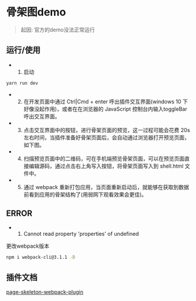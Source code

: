 # 骨架图demo
> 起因: 官方的demo没法正常运行

## 运行/使用

- 1. 启动
```bash
yarn run dev
```
- 2. 在开发页面中通过 Ctrl|Cmd + enter 呼出插件交互界面(windows 10 下好像没起作用)，或者在在浏览器的 JavaScript 控制台内输入toggleBar 呼出交互界面。

- 3. 点击交互界面中的按钮，进行骨架页面的预览，这一过程可能会花费 20s 左右时间，当插件准备好骨架页面后，会自动通过浏览器打开预览页面，如下图。

- 4. 扫描预览页面中的二维码，可在手机端预览骨架页面，可以在预览页面直接编辑源码，通过点击右上角写入按钮，将骨架页面写入到 shell.html 文件中。

- 5. 通过 webpack 重新打包应用，当页面重新启动后，就能够在获取到数据前看到应用的骨架结构了(用弱网下观看效果会更佳)。

## ERROR

- 1. Cannot read property 'properties' of undefined

更改webpack版本

```bash
npm i webpack-cli@3.1.1 -D
```

## 插件文档
[page-skeleton-webpack-plugin](https://github.com/ElemeFE/page-skeleton-webpack-plugin)
